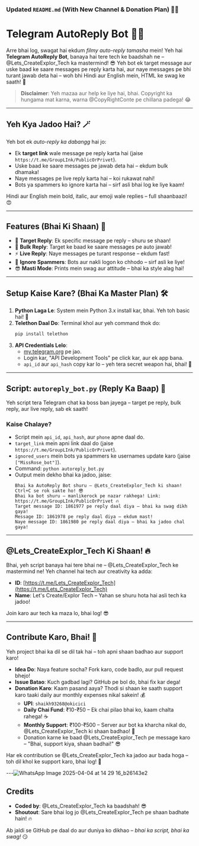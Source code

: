 ### Updated `README.md` (With New Channel & Donation Plan) 🤖✨

# Telegram AutoReply Bot 🤖✨

Arre bhai log, swagat hai ekdum *filmy auto-reply tamasha* mein! Yeh hai **Telegram AutoReply Bot**, banaya hai tere tech ke baadshah ne – @Lets_CreateExplor_Tech ka mastermind! 😎 Yeh bot ek target message aur uske baad ke saare messages pe reply karta hai, aur naye messages pe bhi turant jawab deta hai – woh bhi Hindi aur English mein, HTML ke swag ke saath! 💪

> **Disclaimer**: Yeh mazaa aur help ke liye hai, bhai. Copyright ka hungama mat karna, warna @CopyRightConte pe chillana padega! 😂

---

## Yeh Kya Jadoo Hai? 🪄
Yeh bot ek *auto-reply ka dabangg* hai jo:
- Ek **target link** wale message pe reply karta hai (jaise `https://t.me/GroupLInk/PublicOrPrivet`).
- Uske baad ke saare messages pe jawab deta hai – ekdum bulk dhamaka!
- Naye messages pe live reply karta hai – koi rukawat nahi!
- Bots ya spammers ko ignore karta hai – sirf asli bhai log ke liye kaam!

Hindi aur English mein bold, italic, aur emoji wale replies – full shaanbaazi! 😍

---

## Features (Bhai Ki Shaan) 🌟
- 🚀 **Target Reply**: Ek specific message pe reply – shuru se shaan!
- 📩 **Bulk Reply**: Target ke baad ke saare messages pe auto jawab!
- ⚡ **Live Reply**: Naye messages pe turant response – ekdum fast!
- 🚫 **Ignore Spammers**: Bots aur nakli logon ko chhodo – sirf asli ke liye!
- 😎 **Masti Mode**: Prints mein swag aur attitude – bhai ka style alag hai!

---

## Setup Kaise Kare? (Bhai Ka Master Plan) 🛠️
1. **Python Laga Le**: System mein Python 3.x install kar, bhai. Yeh toh basic hai! 🐍
2. **Telethon Daal Do**: Terminal khol aur yeh command thok do:
   ```bash
   pip install telethon
   ```
3. **API Credentials Lelo**:  
   - [my.telegram.org](https://my.telegram.org) pe jao.  
   - Login kar, "API Development Tools" pe click kar, aur ek app bana.  
   - `api_id` aur `api_hash` copy kar lo – yeh tera secret weapon hai, bhai! 🔑

---

## Script: `autoreply_bot.py` (Reply Ka Baap) 🤖
Yeh script tera Telegram chat ka boss ban jayega – target pe reply, bulk reply, aur live reply, sab ek saath!

### Kaise Chalaye?
- Script mein `api_id`, `api_hash`, aur `phone` apne daal do.  
- `target_link` mein apni link daal do (jaise `https://t.me/GroupLInk/PublicOrPrivet`).  
- `ignored_users` mein bots ya spammers ke usernames update karo (jaise `["MissRose_bot"]`).  
- Command: `python autoreply_bot.py`  
- Output mein dekho bhai ka jadoo, jaise:  
  ```
  Bhai ka AutoReply Bot shuru – @Lets_CreateExplor_Tech ki shaan! Ctrl+C se rok sakte ho! 😎
  Bhai ka bot shuru – manlikerock pe nazar rakhega! Link: https://t.me/GroupLInk/PublicOrPrivet 🔥
  Target message ID: 1861977 pe reply daal diya – bhai ka swag dikh gaya!
  Message ID: 1861978 pe reply daal diya – ekdum mast!
  Naye message ID: 1861980 pe reply daal diya – bhai ka jadoo chal gaya!
  ```

---

## @Lets_CreateExplor_Tech Ki Shaan! 🔥
Bhai, yeh script banaya hai tere bhai ne – @Lets_CreateExplor_Tech ke mastermind ne! Yeh channel hai tech aur creativity ka adda:  

- **ID**: [https://t.me/Lets_CreateExplor_Tech](https://t.me/Lets_CreateExplor_Tech)  
- **Name**: Let's Create/Explor Tech – Yahan se shuru hota hai asli tech ka jadoo!  

Join karo aur tech ka maza lo, bhai log! 😎

---

## Contribute Karo, Bhai! 🤝
Yeh project bhai ka dil se dil tak hai – toh apni shaan badhao aur support karo!  

- **Idea Do**: Naya feature socha? Fork karo, code badlo, aur pull request bhejo!  
- **Issue Batao**: Kuch gadbad lagi? GitHub pe bol do, bhai fix kar dega!  
- **Donation Karo**: Kaam pasand aaya? Thodi si shaan ke saath support karo taaki daily aur monthly expenses nikal sakein! 💰  
  - **UPI**: `shaikh93268@okicici` 
  - **Daily Chai Fund**: ₹10-₹50 – Ek chai pilao bhai ko, kaam chalta rahega! ☕  
  - **Monthly Support**: ₹100-₹500 – Server aur bot ka kharcha nikal do, @Lets_CreateExplor_Tech ki shaan badhao! 🌟  
  - Donation karne ke baad @Lets_CreateExplor_Tech pe message karo – "Bhai, support kiya, shaan badhai!" 😎  

Har ek contribution se @Lets_CreateExplor_Tech ka jadoo aur bada hoga – toh dil khol ke support karo, bhai log! 🙏

---![WhatsApp Image 2025-04-04 at 14 29 16_b26143e2](https://github.com/user-attachments/assets/655a3e97-ed85-4a69-bd4e-ee0d217e9976)


## Credits
- **Coded by**: @Lets_CreateExplor_Tech ka baadshah! 😎  
- **Shoutout**: Sare bhai log jo @Lets_CreateExplor_Tech pe shaan badhate hain! 🔥  

Ab jaldi se GitHub pe daal do aur duniya ko dikhao – *bhai ka script, bhai ka swag!* 😏
